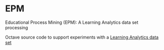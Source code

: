 # EPM
 Educational Process Mining (EPM): A Learning Analytics data set processing

Octave source code to support experiments with a [Learning Analytics data set](http://archive.ics.uci.edu/ml/datasets/Educational+Process+Mining+%28EPM%29%3A+A+Learning+Analytics+Data+Set)
